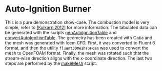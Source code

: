 # Auto-Ignition Burner

This is a pure demonstration show-case. The combustion model is very simple,
refer to [[Kulkarni2012]](../../doc/references.md#Kulkarni2012) for more
information. The tabulated data can be generated with the scripts
[genAutoIgnitionTable](tools/genAutoIgnitionTable) and
[convertAutoIgnitionTable](tools/convertAutoIgnitionTable). The geometry has
been created with Catia and the mesh was generated with Icem CFD. First, it was
converted to Fluent 6 format, and then the utility `fluent3DMeshToFoam` was
used to convert the mesh to OpenFOAM format. Finally, the mesh was rotated such
that the stream-wise direction aligns with the x-coordinate direction. The last
two steps are performed by the [makeMesh](makeMesh) script.
